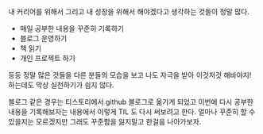 내 커리어를 위해서 그리고 내 성장을 위해서 해야겠다고 생각하는 것들이 정말 많다.  

- 매일 공부한 내용을 꾸준히 기록하기
- 블로그 운영하기
- 책 읽기
- 개인 프로젝트 하기

등등 정말 많은 것들을 다른 분들의 모습을 보고 나도 자극을 받아 이것저것 해바야지! 하는데도 막상 실천하기가 쉽지 않다.  

블로그 같은 경우는 티스토리에서 github 블로그로 옮기게 되었고 이번에 다시 공부한 내용을 기록해보자는 내용에서 이렇게 TIL 도 다시 써보려고 한다. 
얼마나 꾸준히 할 수 있을지는 모르겠지만 그래도 꾸준함을 잃지말고 한걸음 나아가보자.  